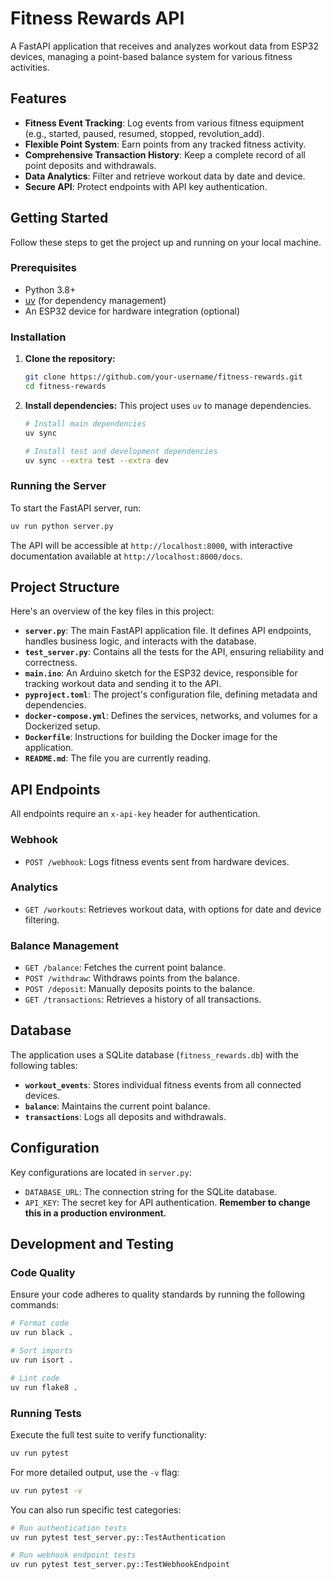 # Fitness Rewards API

A FastAPI application that receives and analyzes workout data from ESP32 devices, managing a point-based balance system for various fitness activities.

## Features

- **Fitness Event Tracking**: Log events from various fitness equipment (e.g., started, paused, resumed, stopped, revolution_add).
- **Flexible Point System**: Earn points from any tracked fitness activity.
- **Comprehensive Transaction History**: Keep a complete record of all point deposits and withdrawals.
- **Data Analytics**: Filter and retrieve workout data by date and device.
- **Secure API**: Protect endpoints with API key authentication.

## Getting Started

Follow these steps to get the project up and running on your local machine.

### Prerequisites

- Python 3.8+
- [uv](https://github.com/astral-sh/uv) (for dependency management)
- An ESP32 device for hardware integration (optional)

### Installation

1. **Clone the repository:**
   ```bash
   git clone https://github.com/your-username/fitness-rewards.git
   cd fitness-rewards
   ```

2. **Install dependencies:**
   This project uses `uv` to manage dependencies.
   ```bash
   # Install main dependencies
   uv sync

   # Install test and development dependencies
   uv sync --extra test --extra dev
   ```

### Running the Server

To start the FastAPI server, run:
```bash
uv run python server.py
```
The API will be accessible at `http://localhost:8000`, with interactive documentation available at `http://localhost:8000/docs`.

## Project Structure

Here's an overview of the key files in this project:

- **`server.py`**: The main FastAPI application file. It defines API endpoints, handles business logic, and interacts with the database.
- **`test_server.py`**: Contains all the tests for the API, ensuring reliability and correctness.
- **`main.ino`**: An Arduino sketch for the ESP32 device, responsible for tracking workout data and sending it to the API.
- **`pyproject.toml`**: The project's configuration file, defining metadata and dependencies.
- **`docker-compose.yml`**: Defines the services, networks, and volumes for a Dockerized setup.
- **`Dockerfile`**: Instructions for building the Docker image for the application.
- **`README.md`**: The file you are currently reading.

## API Endpoints

All endpoints require an `x-api-key` header for authentication.

### Webhook
- `POST /webhook`: Logs fitness events sent from hardware devices.

### Analytics
- `GET /workouts`: Retrieves workout data, with options for date and device filtering.

### Balance Management
- `GET /balance`: Fetches the current point balance.
- `POST /withdraw`: Withdraws points from the balance.
- `POST /deposit`: Manually deposits points to the balance.
- `GET /transactions`: Retrieves a history of all transactions.

## Database

The application uses a SQLite database (`fitness_rewards.db`) with the following tables:

- **`workout_events`**: Stores individual fitness events from all connected devices.
- **`balance`**: Maintains the current point balance.
- **`transactions`**: Logs all deposits and withdrawals.

## Configuration

Key configurations are located in `server.py`:

- `DATABASE_URL`: The connection string for the SQLite database.
- `API_KEY`: The secret key for API authentication. **Remember to change this in a production environment.**

## Development and Testing

### Code Quality

Ensure your code adheres to quality standards by running the following commands:

```bash
# Format code
uv run black .

# Sort imports
uv run isort .

# Lint code
uv run flake8 .
```

### Running Tests

Execute the full test suite to verify functionality:
```bash
uv run pytest
```

For more detailed output, use the `-v` flag:
```bash
uv run pytest -v
```

You can also run specific test categories:
```bash
# Run authentication tests
uv run pytest test_server.py::TestAuthentication

# Run webhook endpoint tests
uv run pytest test_server.py::TestWebhookEndpoint
```

